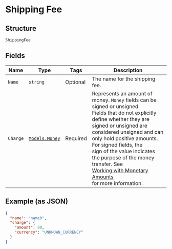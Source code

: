 
# Shipping Fee

## Structure

`ShippingFee`

## Fields

| Name | Type | Tags | Description |
|  --- | --- | --- | --- |
| `Name` | `string` | Optional | The name for the shipping fee. |
| `Charge` | [`Models.Money`](../../doc/models/money.md) | Required | Represents an amount of money. `Money` fields can be signed or unsigned.<br>Fields that do not explicitly define whether they are signed or unsigned are<br>considered unsigned and can only hold positive amounts. For signed fields, the<br>sign of the value indicates the purpose of the money transfer. See<br>[Working with Monetary Amounts](https://developer.squareup.com/docs/build-basics/working-with-monetary-amounts)<br>for more information. |

## Example (as JSON)

```json
{
  "name": "name0",
  "charge": {
    "amount": 80,
    "currency": "UNKNOWN_CURRENCY"
  }
}
```

